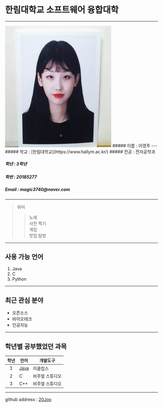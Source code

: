 # 한림대학교 소프트웨어 융합대학
---
<img src=KakaoTalk_20190529_213848204.jpg width=350 height=400> 
##### 이름 : 이영주  
---
  ##### 학교 : [한림대학교](https://www.hallym.ac.kr/)  
  ##### 전공 : 전자공학과  
  <h5> 학년 : 3학년 </h5>  
  <h5> 학번 : 20185277 </h5>  
  <h5> Email : magic3740@naver.com </h5>  
  
 ------------------------- 
  > 취미  
  >> 노래  
  >> 사진 찍기  
  >> 게임  
  >> 맛집 탐방  
  -------------------------
  ## 사용 가능 언어
  1. Java
  2. C
  3. Python
  ***********************

  ## 최근 관심 분야 
  * 오픈소스
  * 바이오테크  
  * 인공지능  
  -----------------------
  ## 학년별 공부했었던 과목
  |학년|언어|개발도구|
  |:---:|---|---|
  |1|[Java](http://www.oracle.com)|이클립스|
  |2|C|비주얼 스튜디오|
  |3|C++|비주얼 스튜디오|
  
  *****************
  github address : [20Joo][github]  
  
  [github]:https://github.com/20Joo
